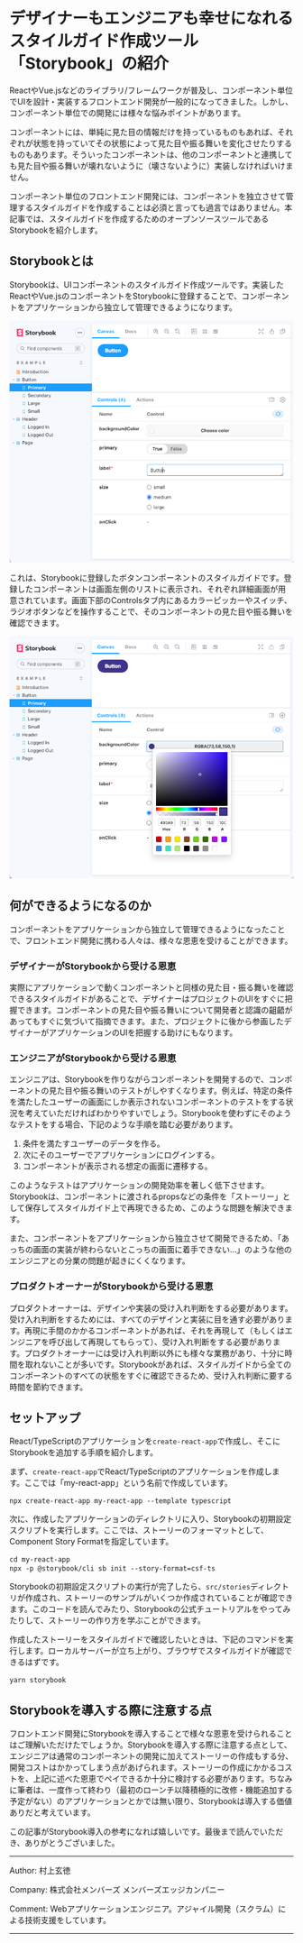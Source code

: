# デザイナーもエンジニアも幸せになれるスタイルガイド作成ツール「Storybook」の紹介

ReactやVue.jsなどのライブラリ/フレームワークが普及し、コンポーネント単位でUIを設計・実装するフロントエンド開発が一般的になってきました。しかし、コンポーネント単位での開発には様々な悩みポイントがあります。

コンポーネントには、単純に見た目の情報だけを持っているものもあれば、それぞれが状態を持っていてその状態によって見た目や振る舞いを変化させたりするものもあります。そういったコンポーネントは、他のコンポーネントと連携しても見た目や振る舞いが壊れないように（壊さないように）実装しなければいけません。

コンポーネント単位のフロントエンド開発には、コンポーネントを独立させて管理するスタイルガイドを作成することは必須と言っても過言ではありません。本記事では、スタイルガイドを作成するためのオープンソースツールであるStorybookを紹介します。

## Storybookとは

Storybookは、UIコンポーネントのスタイルガイド作成ツールです。実装したReactやVue.jsのコンポーネントをStorybookに登録することで、コンポーネントをアプリケーションから独立して管理できるようになります。

![01](./01.png)

これは、Storybookに登録したボタンコンポーネントのスタイルガイドです。登録したコンポーネントは画面左側のリストに表示され、それぞれ詳細画面が用意されています。画面下部のControlsタブ内にあるカラーピッカーやスイッチ、ラジオボタンなどを操作することで、そのコンポーネントの見た目や振る舞いを確認できます。

![02](./02.png)

## 何ができるようになるのか

コンポーネントをアプリケーションから独立して管理できるようになったことで、フロントエンド開発に携わる人々は、様々な恩恵を受けることができます。

### デザイナーがStorybookから受ける恩恵

実際にアプリケーションで動くコンポーネントと同様の見た目・振る舞いを確認できるスタイルガイドがあることで、デザイナーはプロジェクトのUIをすぐに把握できます。コンポーネントの見た目や振る舞いについて開発者と認識の齟齬があってもすぐに気づいて指摘できます。また、プロジェクトに後から参画したデザイナーがアプリケーションのUIを把握する助けにもなります。

### エンジニアがStorybookから受ける恩恵

エンジニアは、Storybookを作りながらコンポーネントを開発するので、コンポーネントの見た目や振る舞いのテストがしやすくなります。例えば、特定の条件を満たしたユーザーの画面にしか表示されないコンポーネントのテストをする状況を考えていただければわかりやすいでしょう。Storybookを使わずにそのようなテストをする場合、下記のような手順を踏む必要があります。

1. 条件を満たすユーザーのデータを作る。
2. 次にそのユーザーでアプリケーションにログインする。
3. コンポーネントが表示される想定の画面に遷移する。

このようなテストはアプリケーションの開発効率を著しく低下させます。Storybookは、コンポーネントに渡されるpropsなどの条件を「ストーリー」として保存してスタイルガイド上で再現できるため、このような問題を解決できます。

また、コンポーネントをアプリケーションから独立させて開発できるため、「あっちの画面の実装が終わらないとこっちの画面に着手できない…」のような他のエンジニアとの分業の問題が起きにくくなります。

### プロダクトオーナーがStorybookから受ける恩恵

プロダクトオーナーは、デザインや実装の受け入れ判断をする必要があります。受け入れ判断をするためには、すべてのデザインと実装に目を通す必要があります。再現に手間のかかるコンポーネントがあれば、それを再現して（もしくはエンジニアを呼び出して再現してもらって）、受け入れ判断をする必要があります。プロダクトオーナーには受け入れ判断以外にも様々な業務があり、十分に時間を取れないことが多いです。Storybookがあれば、スタイルガイドから全てのコンポーネントのすべての状態をすぐに確認できるため、受け入れ判断に要する時間を節約できます。

## セットアップ

React/TypeScriptのアプリケーションを`create-react-app`で作成し、そこにStorybookを追加する手順を紹介します。

まず、`create-react-app`でReact/TypeScriptのアプリケーションを作成します。ここでは「my-react-app」という名前で作成しています。

```shell
npx create-react-app my-react-app --template typescript
```

次に、作成したアプリケーションのディレクトリに入り、Storybookの初期設定スクリプトを実行します。ここでは、ストーリーのフォーマットとして、Component Story Formatを指定しています。

```shell
cd my-react-app
npx -p @storybook/cli sb init --story-format=csf-ts
```

Storybookの初期設定スクリプトの実行が完了したら、`src/stories`ディレクトリが作成され、ストーリーのサンプルがいくつか作成されていることが確認できます。このコードを読んでみたり、Storybookの公式チュートリアルをやってみたりして、ストーリーの作り方を学ぶことができます。

作成したストーリーをスタイルガイドで確認したいときは、下記のコマンドを実行します。ローカルサーバーが立ち上がり、ブラウザでスタイルガイドが確認できるはずです。

```shell
yarn storybook
```

## Storybookを導入する際に注意する点

フロントエンド開発にStorybookを導入することで様々な恩恵を受けられることはご理解いただけたでしょうか。Storybookを導入する際に注意する点として、エンジニアは通常のコンポーネントの開発に加えてストーリーの作成もする分、開発コストはかかってしまう点があげられます。ストーリーの作成にかかるコストを、上記に述べた恩恵でペイできるか十分に検討する必要があります。ちなみに筆者は、一度作って終わり（最初のローンチ以降積極的に改修・機能追加する予定がない）のアプリケーションとかでは無い限り、Storybookは導入する価値ありだと考えています。

この記事がStorybook導入の参考になれば嬉しいです。最後まで読んでいただき、ありがとうございました。

---

Author: 村上玄徳

Company: 株式会社メンバーズ メンバーズエッジカンパニー

Comment: Webアプリケーションエンジニア。アジャイル開発（スクラム）による技術支援をしています。

---

